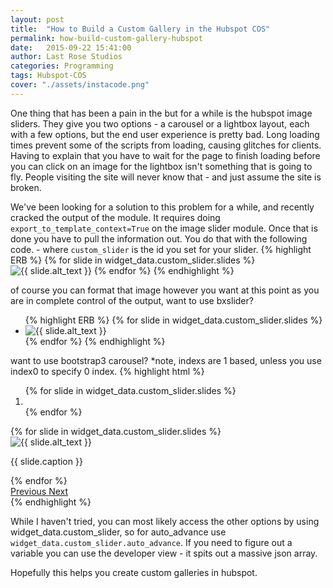 ```yaml
---
layout: post
title:  "How to Build a Custom Gallery in the Hubspot COS"
permalink: how-build-custom-gallery-hubspot
date:   2015-09-22 15:41:00
author: Last Rose Studios
categories: Programming
tags: Hubspot-COS
cover: "./assets/instacode.png"
---
```


One thing that has been a pain in the but for a while is the hubspot image sliders. They give you two options - a carousel or a lightbox layout, each with a few options, but the end user experience is pretty bad. Long loading times prevent some of the scripts from loading, causing glitches for clients. Having to explain that you have to wait for the page to finish loading before you can click on an image for the lightbox isn't something that is going to fly. People visiting the site will never know that - and just assume the site is broken.

We've been looking for a solution to this problem for a while, and recently cracked the output of the module. It requires doing `export_to_template_context=True` on the image slider module. Once that is done you have to pull the information out. You do that with the following code. - where `custom_slider` is the id you set for your slider.
{% highlight ERB %}
  {% for slide in widget_data.custom_slider.slides %}
     <img src="{{ slide.img_src }}" alt="{{ slide.alt_text }}" title="{{ slide.caption }}">
  {% endfor %}
{% endhighlight %}

of course you can format that image however you want at this point as you are in complete control of the output, want to use bxslider?
<ul class="bxslider">
{% highlight ERB %}
  {% for slide in widget_data.custom_slider.slides %}
     <li><img src="{{ slide.img_src }}" alt="{{ slide.alt_text }}" title="{{ slide.caption }}"></li>
  {% endfor %}
{% endhighlight %}
</ul>

want to use bootstrap3 carousel? *note, indexs are 1 based, unless you use index0 to specify 0 index.
{% highlight html %}
<div id="carousel-example-generic" class="carousel slide" data-ride="carousel">
  <!-- Indicators -->
  <ol class="carousel-indicators">
    {% for slide in widget_data.custom_slider.slides %}
      <li data-target="#carousel-example-generic" data-slide-to="{{ loop.index0 }}" {% if loop.first %}class="active"{% endif %}></li>
    {% endfor %}
  </ol>

  <!-- Wrapper for slides -->
  <div class="carousel-inner" role="listbox">
    {% for slide in widget_data.custom_slider.slides %}
     <div class="item {% if loop.first %}active{% endif %}">
      <img src="{{ slide.img_src }}" alt="{{ slide.alt_text }}">
      <div class="carousel-caption">
        <p>{{ slide.caption }}</p>
      </div>
    </div>
    {% endfor %}
  </div>

  <!-- Controls -->
  <a class="left carousel-control" href="#carousel-example-generic" role="button" data-slide="prev">
    <span class="glyphicon glyphicon-chevron-left" aria-hidden="true"></span>
    <span class="sr-only">Previous</span>
  </a>
  <a class="right carousel-control" href="#carousel-example-generic" role="button" data-slide="next">
    <span class="glyphicon glyphicon-chevron-right" aria-hidden="true"></span>
    <span class="sr-only">Next</span>
  </a>
</div>
{% endhighlight %}

While I haven't tried, you can most likely access the other options by using widget_data.custom_slider, so for auto_advance use `widget_data.custom_slider.auto_advance`. If you need to figure out a variable you can use the developer view - it spits out a massive json array.

Hopefully this helps you create custom galleries in hubspot.